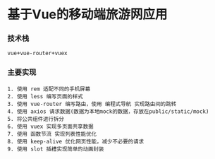 # 基于Vue的移动端旅游网应用
### 技术栈
    vue+vue-router+vuex
### 主要实现
    1. 使用 rem 适配不同的手机屏幕
    2. 使用 less 编写页面的样式
    3. 使用 vue-router 编写路由，使用 编程式导航 实现路由间的跳转
    4. 使用 axios 请求数据(数据为本地mock的数据，存放在public/static/mock)
    5. 将公共组件进行拆分
    6. 使用 vuex 实现多页面共享数据
    7. 使用 函数节流 实现列表性能优化 
    8. 使用 keep-alive 优化网页性能，减少不必要的请求 
    9. 使用 slot 插槽实现简单的动画封装 
